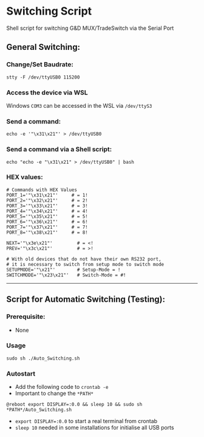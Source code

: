 # Switching Script
Shell script for switching G&D MUX/TradeSwitch via the Serial Port 

## General Switching:

### Change/Set Baudrate:
```
stty -F /dev/ttyUSB0 115200
```

### Access the device via WSL
Windows ```COM3``` can be accessed in the WSL via ```/dev/ttyS3```

### Send a command:
```
echo -e '"\x31\x21"' > /dev/ttyUSB0
```

### Send a command via a Shell script:
```
echo "echo -e "\x31\x21" > /dev/ttyUSB0" | bash
```

### HEX values:
```
# Commands with HEX Values
PORT_1='"\x31\x21"'     # = 1!
PORT_2='"\x32\x21"'     # = 2!
PORT_3='"\x33\x21"'     # = 3!
PORT_4='"\x34\x21"'     # = 4!
PORT_5='"\x35\x21"'     # = 5!
PORT_6='"\x36\x21"'     # = 6!
PORT_7='"\x37\x21"'     # = 7!
PORT_8='"\x38\x21"'     # = 8!

NEXT='"\x3e\x21"'         # = <!
PREV='"\x3c\x21"'         # = >!

# With old devices that do not have their own RS232 port,
# it is necessary to switch from setup mode to switch mode
SETUPMODE='"\x21"'        # Setup-Mode = !
SWITCHMODE='"\x23\x21"'   # Switch-Mode = #!
```

-------------

## Script for Automatic Switching (Testing):

### Prerequisite:
- None

### Usage
```
sudo sh ./Auto_Switching.sh
```

### Autostart
- Add the following code to ``crontab -e``
- Important to change the ``*PATH*``
```
@reboot export DISPLAY=:0.0 && sleep 10 && sudo sh *PATH*/Auto_Switching.sh
```
- ``export DISPLAY=:0.0`` to start a real terminal from crontab 
- ``sleep 10`` needed in some installations for initialise all USB ports 

